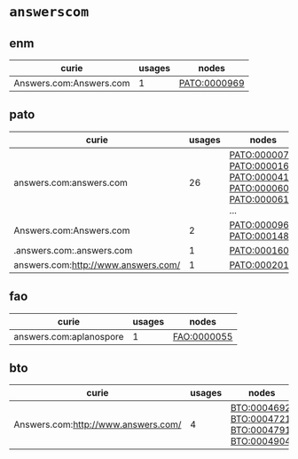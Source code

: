 # `answerscom`

## enm

| curie                   |   usages | nodes                                                       |
|-------------------------|----------|-------------------------------------------------------------|
| Answers.com:Answers.com |        1 | [PATO:0000969](http://purl.obolibrary.org/obo/PATO_0000969) |

## pato

| curie                               |   usages | nodes                                                                                                                                                                                                                                                                                                                |
|-------------------------------------|----------|----------------------------------------------------------------------------------------------------------------------------------------------------------------------------------------------------------------------------------------------------------------------------------------------------------------------|
| answers.com:answers.com             |       26 | [PATO:0000078](http://purl.obolibrary.org/obo/PATO_0000078), [PATO:0000167](http://purl.obolibrary.org/obo/PATO_0000167), [PATO:0000413](http://purl.obolibrary.org/obo/PATO_0000413), [PATO:0000608](http://purl.obolibrary.org/obo/PATO_0000608), [PATO:0000610](http://purl.obolibrary.org/obo/PATO_0000610), ... |
| Answers.com:Answers.com             |        2 | [PATO:0000969](http://purl.obolibrary.org/obo/PATO_0000969), [PATO:0001480](http://purl.obolibrary.org/obo/PATO_0001480)                                                                                                                                                                                             |
| .answers.com:.answers.com           |        1 | [PATO:0001606](http://purl.obolibrary.org/obo/PATO_0001606)                                                                                                                                                                                                                                                          |
| answers.com:http://www.answers.com/ |        1 | [PATO:0002013](http://purl.obolibrary.org/obo/PATO_0002013)                                                                                                                                                                                                                                                          |

## fao

| curie                   |   usages | nodes                                                     |
|-------------------------|----------|-----------------------------------------------------------|
| answers.com:aplanospore |        1 | [FAO:0000055](http://purl.obolibrary.org/obo/FAO_0000055) |

## bto

| curie                               |   usages | nodes                                                                                                                                                                                                                                      |
|-------------------------------------|----------|--------------------------------------------------------------------------------------------------------------------------------------------------------------------------------------------------------------------------------------------|
| Answers.com:http://www.answers.com/ |        4 | [BTO:0004692](http://purl.obolibrary.org/obo/BTO_0004692), [BTO:0004721](http://purl.obolibrary.org/obo/BTO_0004721), [BTO:0004791](http://purl.obolibrary.org/obo/BTO_0004791), [BTO:0004904](http://purl.obolibrary.org/obo/BTO_0004904) |

